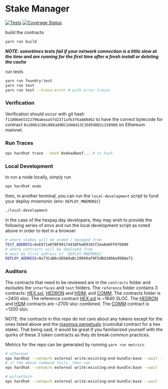 # Stake Manager

[![Tests](https://github.com/hexpay-day/stake-manager/actions/workflows/test.yml/badge.svg)](https://github.com/hexpay-day/stake-manager/actions/workflows/test.yml)
[![Coverage Status](https://coveralls.io/repos/github/hexpay-day/stake-manager/badge.svg?branch=master)](https://coveralls.io/github/hexpay-day/stake-manager?branch=master)

build the contracts
```bash
yarn run build
```

***NOTE: sometimes tests fail if your network connection is a little slow at the time and are running for the first time after a fresh install or deleting the cache***

run tests
```bash
yarn run foundry:test
yarn run test
yarn run test --trace-error # with error traces
```

### Verification

Verification should occur with git hash `f1180beb5322796abeaa5fd2371afb3f6a880d62` to have the correct bytecode for contract `0x209b1C66cB0Ea99DC2d4Ad13C35859DD1c258988` on Ethereum mainnet.

### Run Traces

```bash
npx hardhat trace --hash 0xdeadbeef... # tx hash
```

### Local Development

to run a node locally, simply run
```bash
npx hardhat node
```

then, in another terminal, you can run the `local-development` script to fund your deploy mnemonic (env: `DEPLOY_MNEMONIC`)
```bash
./local-development
```

in the case of the hexpay.day developers, they may wish to provide the following series of envs and run the local development script as noted above in order to test in a browser
```bash
# where stakes will be ended / managed from
TEST_ADDRESS=0xE971e07BF9917e91DFbeD9165f2ea8e6FF876880
# where contracts will be deployed from
# must be first address of `DEPLOY_MNEMONIC`
DEPLOY_ADDRESS=0x73CaB6c9EDA8aBc28099aF9F5dBd100Aa998Ae72
```

### Auditors

The contracts that need to be reviewed are in the `contracts` folder and excludes the `interfaces` and `test` folders. The `reference` folder contains 3 contracts: [HEX.sol](https://etherscan.io/token/0x2b591e99afe9f32eaa6214f7b7629768c40eeb39#code), [HEDRON](https://etherscan.io/token/0x3819f64f282bf135d62168c1e513280daf905e06#code) and [HSIM](https://etherscan.io/token/0x8bd3d1472a656e312e94fb1bbdd599b8c51d18e3#code), and [COMM](https://etherscan.io/token/0x5A9780Bfe63f3ec57f01b087cD65BD656C9034A8#code). The contracts folder is ~2400 sloc. The reference contract [HEX.sol](./reference/Hex.sol) is ~1640 SLOC. The [HEDRON](https://etherscan.io/token/0x3819f64f282bf135d62168c1e513280daf905e06#code) and [HSIM](https://etherscan.io/token/0x8bd3d1472a656e312e94fb1bbdd599b8c51d18e3#code) contracts are ~2700 sloc combined. The [COMM](./reference/Communis.sol) contract is ~1200 sloc.

NOTE: the contracts in this repo do not care about any tokens except for the ones listed above and the [maximus perpetuals](https://github.com/hexpay-day/stake-manager/master/contracts/MaximusStakeManager.sol#L30-L34) (custodial contract for a hex stake). That being said, it would be great if you familiarized yourself with the quirks of these 3 token contracts as they do break common practices.

Metrics for the repo can be generated by running `yarn run metrics`.

```bash
# ethereum
npx hardhat --network external write:existing:end-bundle:base --wait --mev
# if the above command fails, then run
npx hardhat --network external write:existing:end-bundle:base --wait

# pulsechain
npx hardhat --network external write:existing:end-bundle:base --wait
```
